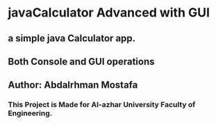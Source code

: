# javaCalculator Advanced with GUI
## a simple java Calculator app.
## Both Console and GUI operations
## Author: Abdalrhman Mostafa
### This Project is Made for Al-azhar University Faculty of Engineering.
